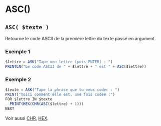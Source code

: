# ASC()

## `ASC( $texte )`

Retourne le code ASCII de la première lettre du texte passé en argument.

### Exemple 1

```ts
$lettre = ASK("Tape une lettre (puis ENTER) : ")
PRINTLN("Le code ASCII de " + $lettre + " est " + ASC($lettre))
```

### Exemple 2

```ts
$texte = ASK("Tape la phrase que tu veux coder : ")
PRINT("Voici comment elle est, une fois codee :")
FOR $lettre IN $texte
  PRINT(HEX(CHR(ASC($lettre) + 1)))
NEXT
```

Voir aussi [CHR](CHR), [HEX](HEX).
